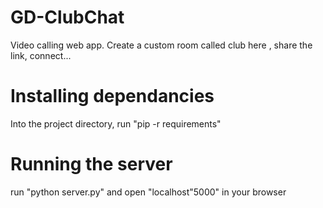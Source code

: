 # GD-ClubChat
Video calling web app. Create a custom room called club here , share the link, connect...

# Installing dependancies
 Into the project directory, run "pip -r requirements"
 
 # Running the server
 run "python server.py" and open "localhost"5000" in your browser
